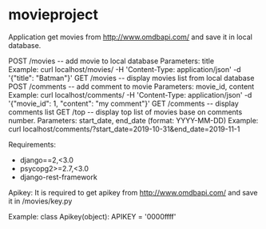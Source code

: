 # movieproject

Application get movies from http://www.omdbapi.com/ and save it in local database.

POST /movies   -- add movie to local database
                    Parameters: title               
                    Example: curl localhost/movies/ -H 'Content-Type: application/json' -d '{"title": "Batman"}'
GET /movies     -- display movies list from local database
POST /comments -- add comment to movie
                    Parameters: movie_id, content
                    Example: curl localhost/comments/ -H 'Content-Type: application/json' -d '{"movie_id": 1, "content": "my comment"}'
GET /comments  -- display comments list
GET /top       -- display top list of movies base on comments number. 
                    Parameters: start_date, end_date (format: YYYY-MM-DD)
                    Example: curl localhost/comments/?start_date=2019-10-31&end_date=2019-11-1

Requirements:
- django==2,<3.0
- psycopg2>=2.7,<3.0
- django-rest-framework

Apikey:
It is required to get apikey from http://www.omdbapi.com/ and save it in /movies/key.py

Example:
    class Apikey(object):
        APIKEY = '0000ffff'
